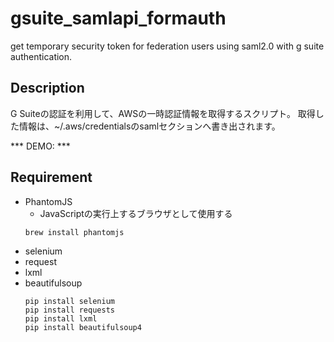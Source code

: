 # gsuite_samlapi_formauth
get temporary security token for federation users using saml2.0 with g suite authentication.

## Description
G Suiteの認証を利用して、AWSの一時認証情報を取得するスクリプト。
取得した情報は、~/.aws/credentialsのsamlセクションへ書き出されます。

*** DEMO: ***


## Requirement
- PhantomJS
  - JavaScriptの実行上するブラウザとして使用する
  ```
  brew install phantomjs
  ```
- selenium
- request
- lxml
- beautifulsoup
  ```
  pip install selenium
  pip install requests
  pip install lxml
  pip install beautifulsoup4
  ```


